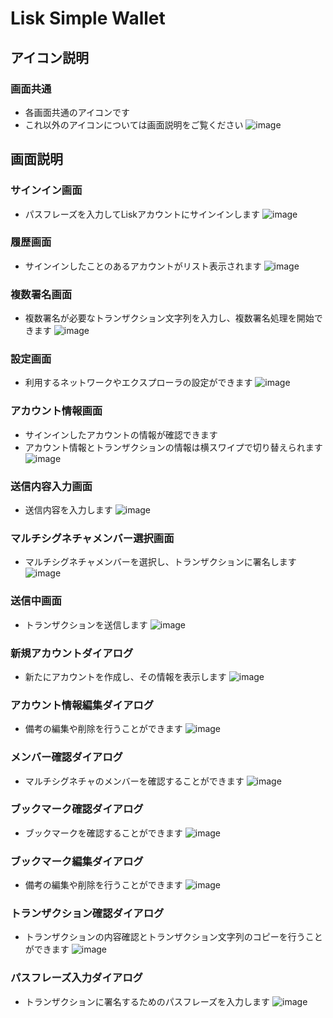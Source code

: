 # Lisk Simple Wallet


## アイコン説明

### 画面共通
- 各画面共通のアイコンです
- これ以外のアイコンについては画面説明をご覧ください
![image](https://user-images.githubusercontent.com/44485074/135391640-a82e6596-de3c-48f5-b942-3ee16c216813.png)


## 画面説明

### サインイン画面
- パスフレーズを入力してLiskアカウントにサインインします
![image](https://user-images.githubusercontent.com/44485074/135387598-cedbdc4c-255b-4038-8d6f-b0072c4be2f8.png)

### 履歴画面
- サインインしたことのあるアカウントがリスト表示されます
![image](https://user-images.githubusercontent.com/44485074/135387601-7569fd90-94ff-4b65-ac63-a3dd145c7c7e.png)

### 複数署名画面
- 複数署名が必要なトランザクション文字列を入力し、複数署名処理を開始できます
![image](https://user-images.githubusercontent.com/44485074/135387653-048f35ce-678e-44da-8f5d-29213cbd3d3e.png)

### 設定画面
- 利用するネットワークやエクスプローラの設定ができます
![image](https://user-images.githubusercontent.com/44485074/135387665-91887f95-76ba-4b4c-9b80-f170a752cd68.png)

### アカウント情報画面
- サインインしたアカウントの情報が確認できます
- アカウント情報とトランザクションの情報は横スワイプで切り替えられます
![image](https://user-images.githubusercontent.com/44485074/135396232-8c96902f-6573-42f2-a216-43e7a2b0b38c.png)

### 送信内容入力画面
- 送信内容を入力します
![image](https://user-images.githubusercontent.com/44485074/135387700-c156d9ed-8509-414a-8f86-2b4b3d507cb6.png)

### マルチシグネチャメンバー選択画面
- マルチシグネチャメンバーを選択し、トランザクションに署名します
![image](https://user-images.githubusercontent.com/44485074/135395376-a009af31-6bb1-4706-8fd2-a44ac1c21026.png)

### 送信中画面
- トランザクションを送信します
![image](https://user-images.githubusercontent.com/44485074/135387817-4beae77a-0011-4017-8aa7-ef44bd5d26f3.png)

### 新規アカウントダイアログ
- 新たにアカウントを作成し、その情報を表示します
![image](https://user-images.githubusercontent.com/44485074/135388062-3d71d712-12ef-4a98-a5b6-f7625ab37fcc.png)

### アカウント情報編集ダイアログ
- 備考の編集や削除を行うことができます
![image](https://user-images.githubusercontent.com/44485074/135388861-a398c742-1b87-4922-84c9-f748d338be0a.png)

### メンバー確認ダイアログ
- マルチシグネチャのメンバーを確認することができます
![image](https://user-images.githubusercontent.com/44485074/135388893-c6a84eab-ceb5-4d66-913f-28f342b71225.png)

### ブックマーク確認ダイアログ
- ブックマークを確認することができます
![image](https://user-images.githubusercontent.com/44485074/135389756-0440677c-e254-4ae7-b248-289b9d1661c9.png)

### ブックマーク編集ダイアログ
- 備考の編集や削除を行うことができます
![image](https://user-images.githubusercontent.com/44485074/135389257-5c743a7f-ac3f-49e1-9a83-6ce68ef6d535.png)

### トランザクション確認ダイアログ
- トランザクションの内容確認とトランザクション文字列のコピーを行うことができます
![image](https://user-images.githubusercontent.com/44485074/135389450-65d24df6-dc39-4b3e-9d1c-38219d473e03.png)

### パスフレーズ入力ダイアログ
- トランザクションに署名するためのパスフレーズを入力します
![image](https://user-images.githubusercontent.com/44485074/135391192-4f272307-5150-491a-8a3f-01ef59c67e7b.png)
